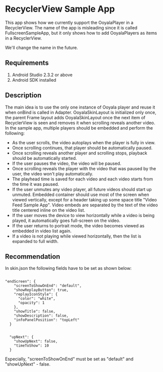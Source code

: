 # RecyclerView Sample App

This app shows how we currently support the OoyalaPlayer in a RecyclerView. The name of the app is misleading since it is called FullscreenSampleApp, but it only shows how to add OoyalaPlayers as items in a RecyclerView.

We'll change the name in the future.

## Requirements

1. Android Studio 2.3.2 or above
1. Android SDK installed

## Description

The main idea is to use the only one instance of Ooyala player and reuse it when onBind is called in Adapter.
OoyalaSkinLayout is initialized only once, the parent Frame layout adds OoyalaSkinLayout once the next item of RecyclerView is seen and removes it when scrolling reveals another video.
In the sample app, multiple players should be embedded and perform the following:

- As the user scrolls, the video autoplays when the player is fully in view.
- Once scrolling continues, that player should be automatically paused.
- Once scrolling reveals another player and scrolling stops, playback should be automatically started.
- If the user pauses the video, the video will be paused.
- Once scrolling reveals the player with the video that was paused by the user, the video won't play automatically.
- The playhead time is saved for each video and each video starts from the time it was paused.
- If the user unmutes any video player, all future videos should start up unmuted.
Embedded container should use most of the screen when viewed vertically, except for a header taking up some space title "Video Feed Sample App". Video embeds are separated by the text of the video title centered inline on the video list.
- If the user moves the device to view horizontally while a video is being played, it automatically goes full-screen on the video.
- If the user returns to portrait mode, the video becomes viewed as embedded in video list again.
- If a video is not playing while viewed horizontally, then the list is expanded to full width.

## Recommendation
In skin.json the following fields have to be set as shown below:

<pre><code>
"endScreen": {
    "screenToShowOnEnd": "default",
    "showReplayButton": true,
    "replayIconStyle": {
      "color": "white",
      "opacity": 1
    },
    "showTitle": false,
    "showDescription": false,
    "infoPanelPosition": "topLeft"
  }
</code></pre>

<pre><code>
  "upNext": {
    "showUpNext": false,
    "timeToShow": 10
  }
</code></pre>
Especially, "screenToShowOnEnd" must be set as "default" and "showUpNext" -  false.